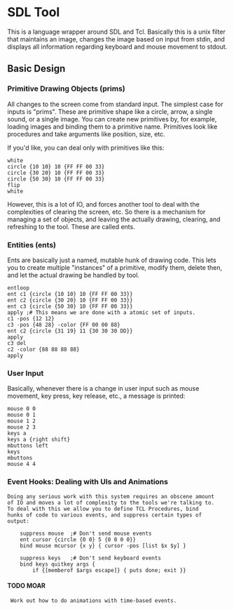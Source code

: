 # SDL Tool
This is a language wrapper around SDL and Tcl.  Basically this is a
unix filter that maintains an image, changes the image based on input
from stdin, and displays all information regarding keyboard and mouse
movement to stdout.

## Basic Design
### Primitive Drawing Objects (prims)
All changes to the screen come from standard input.  The simplest case
for inputs is "prims".  These are primitive shape like a circle,
arrow, a single sound, or a single image.  You can create new
primitives by, for example, loading images and binding them to a
primitive name.  Primitives look like procedures and take arguments
like position, size, etc.

If you'd like, you can deal only with primitives like this:

    white
    circle {10 10} 10 {FF FF 00 33}
    circle {30 20} 10 {FF FF 00 33}
    circle {50 30} 10 {FF FF 00 33}
    flip
    white

However, this is a lot of IO, and forces another tool to deal with the
complexities of clearing the screen, etc.  So there is a mechanism for
managing a set of objects, and leaving the actually drawing, clearing,
and refreshing to the tool.  These are called ents.

### Entities (ents)
Ents are basically just a named, mutable hunk of drawing code.  This
lets you to create multiple "instances" of a primitive, modify them,
delete then, and let the actual drawing be handled by tool.

    entloop
    ent c1 {circle {10 10} 10 {FF FF 00 33}}
    ent c2 {circle {30 20} 10 {FF FF 00 33}}
    ent c3 {circle {50 30} 10 {FF FF 00 33}}
    apply ;# This means we are done with a atomic set of inputs.
    c1 -pos {12 12}
    c3 -pos {48 28} -color {FF 00 00 88}
    ent c2 {circle {31 19} 11 {30 30 30 DD}}
    apply
    c3 del
    c2 -color {88 88 88 88}
    apply

### User Input
Basically, whenever there is a change in user input such as mouse
movement, key press, key release, etc., a message is printed:

    mouse 0 0
    mouse 0 1
    mouse 1 2
    mouse 2 3
    keys a
    keys a {right shift}
    mbuttons left
    keys
    mbuttons
    mouse 4 4

### Event Hooks: Dealing with UIs and Animations
    Doing any serious work with this system requires an obscene amount
    of IO and moves a lot of complexity to the tools we're talking to.
    To deal with this we allow you to define TCL Procedures, bind
    hunks of code to various events, and suppress certain types of
    output:

        suppress mouse  ;# Don't send mouse events
        ent cursor {circle {0 0} 5 {0 0 0 0}}
        bind mouse mcursor {x y} { cursor -pos [list $x $y] }

        suppress keys   ;# Don't send keyboard events
        bind keys quitkey args {
            if {[memberof $args escape]} { puts done; exit }}

#### TODO MOAR
     Work out how to do animations with time-based events.
